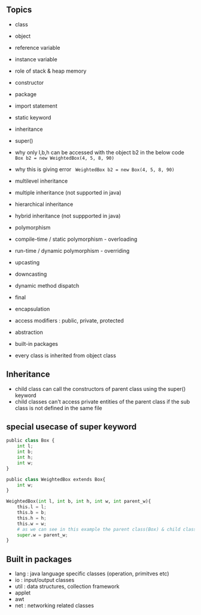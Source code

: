 ## Topics 
- class
- object 
- reference variable 
- instance variable
- role of stack & heap memory 
- constructor 
- package
- import statement
- static keyword
- inheritance
- super()
- why only l,b,h can be accessed with the object b2 in the below code 
` Box b2 = new WeightedBox(4, 5, 8, 90)`
- why this is giving error
` WeightedBox b2 = new Box(4, 5, 8, 90)`
- multilevel inheritance
- multiple inheritance (not supported in java)
- hierarchical inheritance
- hybrid inheritance (not suppported in java)
- polymorphism 
- compile-time / static polymorphism - overloading
- run-time / dynamic polymorphism - overriding
- upcasting
- downcasting
- dynamic method dispatch
- final 
- encapsulation
- access modifiers : public, private, protected 
- abstraction 
- built-in packages

- every class is inherited from object class
## Inheritance
- child class can call the constructors of parent class using the super() keyword
- child classes can't access private entities of the parent class if the sub class is not defined in the same file

## special usecase of super keyword 
```python
public class Box {
    int l;
    int b;
    int h;
    int w;
}

public class WeightedBox extends Box{
    int w;
}

WeightedBox(int l, int b, int h, int w, int parent_w){
    this.l = l;
    this.b = b;
    this.h = h;
    this.w = w;
    # as we can see in this example the parent class(Box) & child class(WeightedBox) both have a instance variable named w. If we want to initialize the w variable of the parent class from the constructor of child class we can't do that using this keyword. We've to use super keyword to refer to the w of the parent class.
    super.w = parent_w;
}
```

## Built in packages
- lang : java language specific classes (operation, primitves etc) 
- io : input/output classes
- util :  data structures, collection framework
- applet
- awt
- net : networking related classes